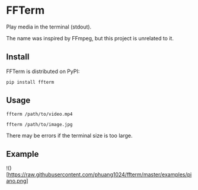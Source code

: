 # FFTerm

Play media in the terminal (stdout).

The name was inspired by FFmpeg, but this project is unrelated to it.

## Install

FFTerm is distributed on PyPI:

`pip install ffterm`

## Usage

`ffterm /path/to/video.mp4`

`ffterm /path/to/image.jpg`

There may be errors if the terminal size is too large.

## Example

!()[https://raw.githubusercontent.com/phuang1024/ffterm/master/examples/piano.png]
